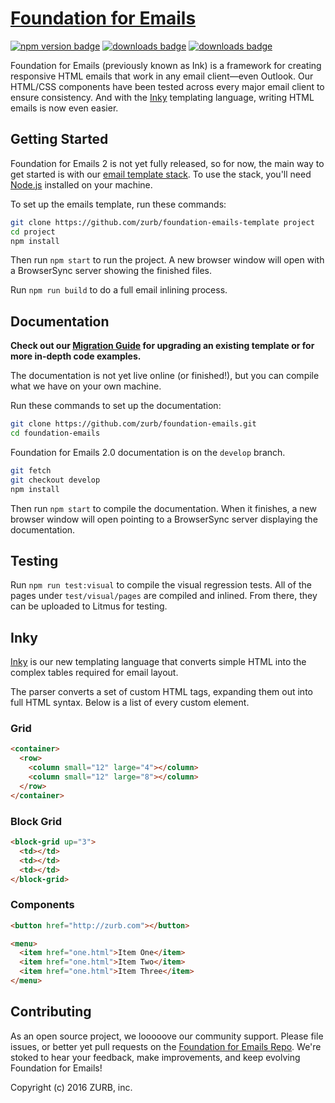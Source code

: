 # [Foundation for Emails](http://foundation.zurb.com/emails)

[![npm version badge](https://img.shields.io/npm/v/foundation-emails.svg)](https://www.npmjs.org/package/foundation-emails)
[![downloads badge](http://img.shields.io/npm/dm/foundation-emails.svg)](https://www.npmjs.org/package/foundation-emails)
[![downloads badge](http://img.shields.io/npm/l/foundation-emails.svg)](https://www.npmjs.org/package/foundation-emails)



Foundation for Emails (previously known as Ink) is a framework for creating responsive HTML emails that work in any email client&mdash;even Outlook. Our HTML/CSS components have been tested across every major email client to ensure consistency. And with the [Inky](https://github.com/zurb/inky) templating language, writing HTML emails is now even easier.

## Getting Started

Foundation for Emails 2 is not yet fully released, so for now, the main way to get started is with our [email template stack](https://github.com/zurb/foundation-emails-template). To use the stack, you'll need [Node.js](https://nodejs.org/en/) installed on your machine.

To set up the emails template, run these commands:

```bash
git clone https://github.com/zurb/foundation-emails-template project
cd project
npm install
```

Then run `npm start` to run the project. A new browser window will open with a BrowserSync server showing the finished files.

Run `npm run build` to do a full email inlining process.

## Documentation

**Check out our [Migration Guide](https://github.com/zurb/foundation-emails/blob/master/migration.md) for upgrading an existing template or for more in-depth code examples.**

The documentation is not yet live online (or finished!), but you can compile what we have on your own machine.

Run these commands to set up the documentation:

```bash
git clone https://github.com/zurb/foundation-emails.git
cd foundation-emails
```

Foundation for Emails 2.0 documentation is on the `develop` branch.

```bash
git fetch
git checkout develop
npm install
```

Then run `npm start` to compile the documentation. When it finishes, a new browser window will open pointing to a BrowserSync server displaying the documentation.

## Testing

Run `npm run test:visual` to compile the visual regression tests. All of the pages under `test/visual/pages` are compiled and inlined. From there, they can be uploaded to Litmus for testing.

## Inky

[Inky](https://github.com/zurb/inky) is our new templating language that converts simple HTML into the complex tables required for email layout.

The parser converts a set of custom HTML tags, expanding them out into full HTML syntax. Below is a list of every custom element.

### Grid

```html
<container>
  <row>
    <column small="12" large="4"></column>
    <column small="12" large="8"></column>
  </row>
</container>
```

### Block Grid

```html
<block-grid up="3">
  <td></td>
  <td></td>
  <td></td>
</block-grid>
```

### Components

```html
<button href="http://zurb.com"></button>
```

```html
<menu>
  <item href="one.html">Item One</item>
  <item href="one.html">Item Two</item>
  <item href="one.html">Item Three</item>
</menu>
```

## Contributing

As an open source project, we looooove our community support. Please file issues, or better yet pull requests on the [Foundation for Emails Repo](https://github.com/zurb/foundation-emails). We're stoked to hear your feedback, make improvements, and keep evolving Foundation for Emails!

Copyright (c) 2016 ZURB, inc.
